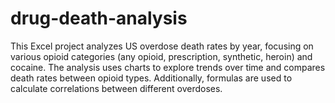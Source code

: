 # drug-death-analysis
This Excel project analyzes US overdose death rates by year, focusing on various opioid categories (any opioid, prescription, synthetic, heroin) and cocaine.  The analysis uses charts to explore trends over time and compares death rates between opioid types.  Additionally, formulas are used to calculate correlations between different overdoses. 
